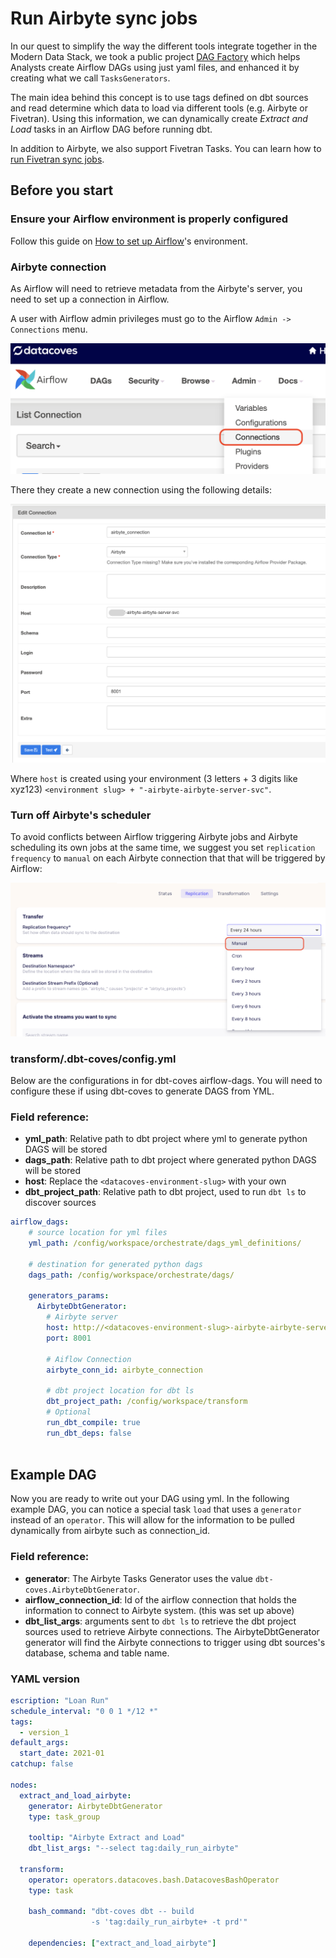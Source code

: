 # Run Airbyte sync jobs

In our quest to simplify the way the different tools integrate together in the Modern Data Stack, we took a public project [DAG Factory](https://github.com/ajbosco/dag-factory) which helps Analysts create Airflow DAGs using just yaml files, and enhanced it by creating what we call `TasksGenerators`.

The main idea behind this concept is to use tags defined on dbt sources and read determine which data to load via different tools (e.g. Airbyte or Fivetran). Using this information, we can dynamically create _Extract and Load_ tasks in an Airflow DAG before running dbt.

In addition to Airbyte, we also support Fivetran Tasks. You can learn how to [run Fivetran sync jobs](/how-tos/airflow/run-fivetran-sync-jobs).

## Before you start

### Ensure your Airflow environment is properly configured

Follow this guide on [How to set up Airflow](/how-tos/airflow/initial-setup)'s environment.

### Airbyte connection

As Airflow will need to retrieve metadata from the Airbyte's server, you need to set up a connection in Airflow.

A user with Airflow admin privileges must go to the Airflow `Admin -> Connections` menu.

![Admin Connections](./assets/admin-connections.png)

There they create a new connection using the following details:

![Admin Connections](./assets/airbyte-connection-details.png)

Where `host` is created using your environment (3 letters + 3 digits like xyz123) `<environment slug> + "-airbyte-airbyte-server-svc"`.

### Turn off Airbyte's scheduler

To avoid conflicts between Airflow triggering Airbyte jobs and Airbyte scheduling its own jobs at the same time, we suggest you set `replication frequency` to `manual` on each Airbyte connection that that will be triggered by Airflow:

![Replication frequency](./assets/airbyte-replication-frequency.png)

### transform/.dbt-coves/config.yml

Below are the configurations in for dbt-coves airflow-dags. You will need to configure these if using dbt-coves to generate DAGS from YML.

### Field reference:
- **yml_path**: Relative path to dbt project where yml to generate python DAGS will be stored
- **dags_path**: Relative path to dbt project where generated python DAGS will be stored
- **host**: Replace the `<datacoves-environment-slug>` with your own
- **dbt_project_path**: Relative path to dbt project, used to run `dbt ls` to discover sources


```yaml
airflow_dags:
    # source location for yml files
    yml_path: /config/workspace/orchestrate/dags_yml_definitions/

    # destination for generated python dags
    dags_path: /config/workspace/orchestrate/dags/

    generators_params:
      AirbyteDbtGenerator:
        # Airbyte server
        host: http://<datacoves-environment-slug>-airbyte-airbyte-server-svc
        port: 8001

        # Aiflow Connection
        airbyte_conn_id: airbyte_connection

        # dbt project location for dbt ls
        dbt_project_path: /config/workspace/transform
        # Optional
        run_dbt_compile: true
        run_dbt_deps: false
  
  ```

## Example DAG

Now you are ready to write out your DAG using yml. In the following example DAG, you can notice a special task `load` that uses a `generator` instead of an `operator`. This will allow for the information to be pulled dynamically from airbyte such as connection_id. 

### Field reference:

- **generator**: The Airbyte Tasks Generator uses the value `dbt-coves.AirbyteDbtGenerator`.
- **airflow_connection_id**: Id of the airflow connection that holds the information to connect to Airbyte system. (this was set up above)
- **dbt_list_args**: arguments sent to `dbt ls` to retrieve the dbt project sources used to retrieve Airbyte connections. The AirbyteDbtGenerator generator will find the Airbyte connections to trigger using dbt sources's database, schema and table name.

### YAML version

```yaml
escription: "Loan Run"
schedule_interval: "0 0 1 */12 *"
tags:
  - version_1
default_args:
  start_date: 2021-01
catchup: false

nodes:
  extract_and_load_airbyte:
    generator: AirbyteDbtGenerator
    type: task_group

    tooltip: "Airbyte Extract and Load"
    dbt_list_args: "--select tag:daily_run_airbyte"

  transform:
    operator: operators.datacoves.bash.DatacovesBashOperator
    type: task

    bash_command: "dbt-coves dbt -- build
                  -s 'tag:daily_run_airbyte+ -t prd'"

    dependencies: ["extract_and_load_airbyte"]

```